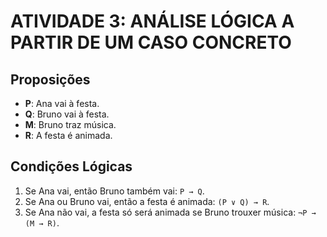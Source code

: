 # ATIVIDADE 3: ANÁLISE LÓGICA A PARTIR DE UM CASO CONCRETO


## Proposições

- **P**: Ana vai à festa.
- **Q**: Bruno vai à festa.
- **M**: Bruno traz música.
- **R**: A festa é animada.

## Condições Lógicas

1. Se Ana vai, então Bruno também vai: `P → Q`.
2. Se Ana ou Bruno vai, então a festa é animada: `(P ∨ Q) → R`.
3. Se Ana não vai, a festa só será animada se Bruno trouxer música: `¬P → (M → R)`.
